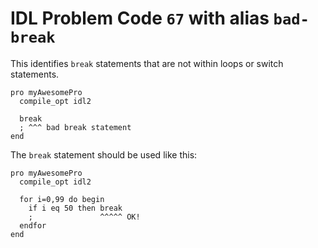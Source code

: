 # IDL Problem Code `67` with alias `bad-break`

<!--@include: ./severity/execution_error.md-->

This identifies `break` statements that are not within loops or switch statements.

```idl
pro myAwesomePro
  compile_opt idl2

  break
  ; ^^^ bad break statement
end
```

The `break` statement should be used like this:

```idl
pro myAwesomePro
  compile_opt idl2

  for i=0,99 do begin
    if i eq 50 then break
    ;               ^^^^^ OK!
  endfor
end
```
